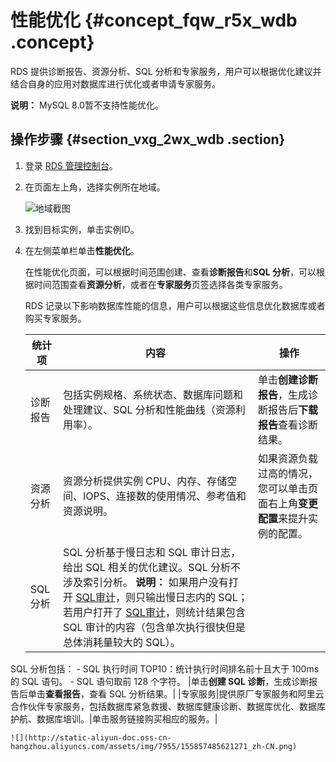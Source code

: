 # 性能优化 {#concept_fqw_r5x_wdb .concept}

RDS 提供诊断报告、资源分析、SQL 分析和专家服务，用户可以根据优化建议并结合自身的应用对数据库进行优化或者申请专家服务。

**说明：** MySQL 8.0暂不支持性能优化。

## 操作步骤 {#section_vxg_2wx_wdb .section}

1.  登录 [RDS 管理控制台](https://rds.console.aliyun.com/)。
2.  在页面左上角，选择实例所在地域。

    ![地域截图](http://static-aliyun-doc.oss-cn-hangzhou.aliyuncs.com/assets/img/7882/155857485637169_zh-CN.png)

3.  找到目标实例，单击实例ID。
4.  在左侧菜单栏单击**性能优化**。

    在性能优化页面，可以根据时间范围创建、查看**诊断报告**和**SQL 分析**，可以根据时间范围查看**资源分析**，或者在**专家服务**页签选择各类专家服务。

    RDS 记录以下影响数据库性能的信息，用户可以根据这些信息优化数据库或者购买专家服务。

    |统计项|内容|操作|
    |---|--|--|
    |诊断报告|包括实例规格、系统状态、数据库问题和处理建议、SQL 分析和性能曲线（资源利用率）。|单击**创建诊断报告**，生成诊断报告后**下载报告**查看诊断结果。|
    |资源分析|资源分析提供实例 CPU、内存、存储空间、IOPS、连接数的使用情况、参考值和资源说明。|如果资源负载过高的情况，您可以单击页面右上角**变更配置**来提升实例的配置。|
    |SQL 分析|SQL 分析基于慢日志和 SQL 审计日志，给出 SQL 相关的优化建议。SQL 分析不涉及索引分析。 **说明：** 如果用户没有打开 [SQL审计](cn.zh-CN/用户指南/数据安全性/SQL审计.md#)，则只输出慢日志内的 SQL；若用户打开了 [SQL审计](cn.zh-CN/用户指南/数据安全性/SQL审计.md#)，则统计结果包含 SQL 审计的内容（包含单次执行很快但是总体消耗量较大的 SQL）。

 SQL 分析包括：     -   SQL 执行时间 TOP10：统计执行时间排名前十且大于 100ms 的 SQL 语句。
    -   SQL 语句取前 128 个字符。
 |单击**创建 SQL 诊断**，生成诊断报告后单击**查看报告**，查看 SQL 分析结果。|
    |专家服务|提供原厂专家服务和阿里云合作伙伴专家服务，包括数据库紧急救援、数据库健康诊断、数据库优化、数据库护航、数据库培训。|单击服务链接购买相应的服务。|

    ![](http://static-aliyun-doc.oss-cn-hangzhou.aliyuncs.com/assets/img/7955/155857485621271_zh-CN.png)


